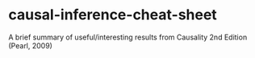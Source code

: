 # causal-inference-cheat-sheet

A brief summary of useful/interesting results from Causality 2nd Edition (Pearl, 2009)
